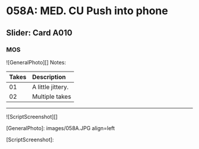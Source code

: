 # 058A: MED. CU Push into phone

## Slider: Card A010

### MOS

![GeneralPhoto][]
Notes: 

| Takes | Description |
|:---|:----|
| 01 | A little jittery. |
| 02 | Multiple takes |

----

![ScriptScreenshot][]


[GeneralPhoto]:  images/058A.JPG align=left

[ScriptScreenshot]: 